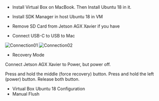 
- Install Virtual Box on MacBook. Then Install Ubuntu 18 in it.

- Install SDK Manager in host Ubuntu 18 in VM

- Remove SD Card from Jetson AGX Xavier if you have

- Connect USB-C to USB to Mac

![Connection01](res/agx_connection_01.jpg	)
![Connection02](res/agx_connection_02.jpg	)

- Recovery Mode

Connect Jetson AGX Xavier to Power, but power off.

Press and hold the middle (force recovery) button.
Press and hold the left (power) button.
Release both button.



- Virtual Box Ubuntu 18 Configuration
- Manual Flush
